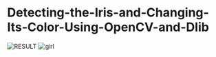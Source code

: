 # Detecting-the-Iris-and-Changing-Its-Color-Using-OpenCV-and-Dlib
![RESULT](https://github.com/mobinhb/Detecting-the-Iris-and-Changing-Its-Color-Using-OpenCV-and-Dlib/assets/88026271/01e3e27c-43ea-4e18-aa1d-e278b2b011ff)
![girl](https://github.com/mobinhb/Detecting-the-Iris-and-Changing-Its-Color-Using-OpenCV-and-Dlib/assets/88026271/fe3b3125-ec1b-474c-9028-015bac24d549)
